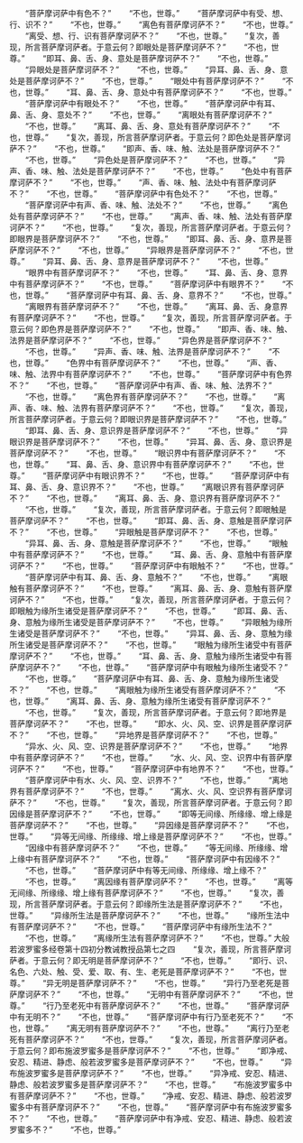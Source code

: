 <!-- { "loadSidebar": true } -->
　　“菩萨摩诃萨中有色不？”
　　“不也，世尊。”
　　“菩萨摩诃萨中有受、想、行、识不？”
　　“不也，世尊。”
　　“离色有菩萨摩诃萨不？”
　　“不也，世尊。”
　　“离受、想、行、识有菩萨摩诃萨不？”
　　“不也，世尊。”
　　“复次，善现，所言菩萨摩诃萨者。于意云何？即眼处是菩萨摩诃萨不？”
　　“不也，世尊。”
　　“即耳、鼻、舌、身、意处是菩萨摩诃萨不？”
　　“不也，世尊。”
　　“异眼处是菩萨摩诃萨不？”
　　“不也，世尊。”
　　“异耳、鼻、舌、身、意处是菩萨摩诃萨不？”
　　“不也，世尊。”
　　“眼处中有菩萨摩诃萨不？”
　　“不也，世尊。”
　　“耳、鼻、舌、身、意处中有菩萨摩诃萨不？”
　　“不也，世尊。”
　　“菩萨摩诃萨中有眼处不？”
　　“不也，世尊。”
　　“菩萨摩诃萨中有耳、鼻、舌、身、意处不？”
　　“不也，世尊。”
　　“离眼处有菩萨摩诃萨不？”
　　“不也，世尊。”
　　“离耳、鼻、舌、身、意处有菩萨摩诃萨不？”
　　“不也，世尊。”
　　“复次，善现，所言菩萨摩诃萨者。于意云何？即色处是菩萨摩诃萨不？”
　　“不也，世尊。”
　　“即声、香、味、触、法处是菩萨摩诃萨不？”
　　“不也，世尊。”
　　“异色处是菩萨摩诃萨不？”
　　“不也，世尊。”
　　“异声、香、味、触、法处是菩萨摩诃萨不？”
　　“不也，世尊。”
　　“色处中有菩萨摩诃萨不？”
　　“不也，世尊。”
　　“声、香、味、触、法处中有菩萨摩诃萨不？”
　　“不也，世尊。”
　　“菩萨摩诃萨中有色处不？”
　　“不也，世尊。”
　　“菩萨摩诃萨中有声、香、味、触、法处不？”
　　“不也，世尊。”
　　“离色处有菩萨摩诃萨不？”
　　“不也，世尊。”
　　“离声、香、味、触、法处有菩萨摩诃萨不？”
　　“不也，世尊。”
　　“复次，善现，所言菩萨摩诃萨者。于意云何？即眼界是菩萨摩诃萨不？”
　　“不也，世尊。”
　　“即耳、鼻、舌、身、意界是菩萨摩诃萨不？”
　　“不也，世尊。”
　　“异眼界是菩萨摩诃萨不？”
　　“不也，世尊。”
　　“异耳、鼻、舌、身、意界是菩萨摩诃萨不？”
　　“不也，世尊。”
　　“眼界中有菩萨摩诃萨不？”
　　“不也，世尊。”
　　“耳、鼻、舌、身、意界中有菩萨摩诃萨不？”
　　“不也，世尊。”
　　“菩萨摩诃萨中有眼界不？”
　　“不也，世尊。”
　　“菩萨摩诃萨中有耳、鼻、舌、身、意界不？”
　　“不也，世尊。”
　　“离眼界有菩萨摩诃萨不？”
　　“不也，世尊。”
　　“离耳、鼻、舌、身意界有菩萨摩诃萨不？”
　　“不也，世尊。”
　　“复次，善现，所言菩萨摩诃萨者。于意云何？即色界是菩萨摩诃萨不？”
　　“不也，世尊。”
　　“即声、香、味、触、法界是菩萨摩诃萨不？”
　　“不也，世尊。”
　　“异色界是菩萨摩诃萨不？”
　　“不也，世尊。”
　　“异声、香、味、触、法界是菩萨摩诃萨不？”
　　“不也，世尊。”
　　“色界中有菩萨摩诃萨不？”
　　“不也，世尊。”
　　“声、香、味、触、法界中有菩萨摩诃萨不？”
　　“不也，世尊。”
　　“菩萨摩诃萨中有色界不？”
　　“不也，世尊。”
　　“菩萨摩诃萨中有声、香、味、触、法界不？”
　　“不也，世尊。”
　　“离色界有菩萨摩诃萨不？”
　　“不也，世尊。”
　　“离声、香、味、触、法界有菩萨摩诃萨不？”
　　“不也，世尊。”
　　“复次，善现，所言菩萨摩诃萨者。于意云何？即眼识界是菩萨摩诃萨不？”
　　“不也，世尊。”
　　“即耳、鼻、舌、身、意识界是菩萨摩诃萨不？”
　　“不也，世尊。”
　　“异眼识界是菩萨摩诃萨不？”
　　“不也，世尊。”
　　“异耳、鼻、舌、身、意识界是菩萨摩诃萨不？”
　　“不也，世尊。”
　　“眼识界中有菩萨摩诃萨不？”
　　“不也，世尊。”
　　“耳、鼻、舌、身、意识界中有菩萨摩诃萨不？”
　　“不也，世尊。”
　　“菩萨摩诃萨中有眼识界不？”
　　“不也，世尊。”
　　“菩萨摩诃萨中有耳、鼻、舌、身、意识界不？”
　　“不也，世尊。”
　　“离眼识界有菩萨摩诃萨不？”
　　“不也，世尊。”
　　“离耳、鼻、舌、身、意识界有菩萨摩诃萨不？”
　　“不也，世尊。”
　　“复次，善现，所言菩萨摩诃萨者。于意云何？即眼触是菩萨摩诃萨不？”
　　“不也，世尊。”
　　“即耳、鼻、舌、身、意触是菩萨摩诃萨不？”
　　“不也，世尊。”
　　“异眼触是菩萨摩诃萨不？”
　　“不也，世尊。”
　　“异耳、鼻、舌、身、意触是菩萨摩诃萨不？”
　　“不也，世尊。”
　　“眼触中有菩萨摩诃萨不？”
　　“不也，世尊。”
　　“耳、鼻、舌、身、意触中有菩萨摩诃萨不？”
　　“不也，世尊。”
　　“菩萨摩诃萨中有眼触不？”
　　“不也，世尊。”
　　“菩萨摩诃萨中有耳、鼻、舌、身、意触不？”
　　“不也，世尊。”
　　“离眼触有菩萨摩诃萨不？”
　　“不也，世尊。”
　　“离耳、鼻、舌、身、意触有菩萨摩诃萨不？”
　　“不也，世尊。”
　　“复次，善现，所言菩萨摩诃萨者。于意云何？即眼触为缘所生诸受是菩萨摩诃萨不？”
　　“不也，世尊。”
　　“即耳、鼻、舌、身、意触为缘所生诸受是菩萨摩诃萨不？”
　　“不也，世尊。”
　　“异眼触为缘所生诸受是菩萨摩诃萨不？”
　　“不也，世尊。”
　　“异耳、鼻、舌、身、意触为缘所生诸受是菩萨摩诃萨不？”
　　“不也，世尊。”
　　“眼触为缘所生诸受中有菩萨摩诃萨不？”
　　“不也，世尊。”
　　“耳、鼻、舌、身、意触为缘所生诸受中有菩萨摩诃萨不？”
　　“不也，世尊。”
　　“菩萨摩诃萨中有眼触为缘所生诸受不？”
　　“不也，世尊。”
　　“菩萨摩诃萨中有耳、鼻、舌、身、意触为缘所生诸受不？”
　　“不也，世尊。”
　　“离眼触为缘所生诸受有菩萨摩诃萨不？”
　　“不也，世尊。”
　　“离耳、鼻、舌、身、意触为缘所生诸受有菩萨摩诃萨不？”
　　“不也，世尊。”
　　“复次，善现，所言菩萨摩诃萨者。于意云何？即地界是菩萨摩诃萨不？”
　　“不也，世尊。”
　　“即水、火、风、空、识界是菩萨摩诃萨不？”
　　“不也，世尊。”
　　“异地界是菩萨摩诃萨不？”
　　“不也，世尊。”
　　“异水、火、风、空、识界是菩萨摩诃萨不？”
　　“不也，世尊。”
　　“地界中有菩萨摩诃萨不？”
　　“不也，世尊。”
　　“水、火、风、空、识界中有菩萨摩诃萨不？”
　　“不也，世尊。”
　　“菩萨摩诃萨中有地界不？”
　　“不也，世尊。”
　　“菩萨摩诃萨中有水、火、风、空、识界不？”
　　“不也，世尊。”
　　“离地界有菩萨摩诃萨不？”
　　“不也，世尊。”
　　“离水、火、风、空识界有菩萨摩诃萨不？”
　　“不也，世尊。”
　　“复次，善现，所言菩萨摩诃萨者。于意云何？即因缘是菩萨摩诃萨不？”
　　“不也，世尊。”
　　“即等无间缘、所缘缘、增上缘是菩萨摩诃萨不？”
　　“不也，世尊。”
　　“异因缘是菩萨摩诃萨不？”
　　“不也，世尊。”
　　“异等无间缘、所缘缘、增上缘是菩萨摩诃萨不？”
　　“不也，世尊。”
　　“因缘中有菩萨摩诃萨不？”
　　“不也，世尊。”
　　“等无间缘、所缘缘、增上缘中有菩萨摩诃萨不？”
　　“不也，世尊。”
　　“菩萨摩诃萨中有因缘不？”
　　“不也，世尊。”
　　“菩萨摩诃萨中有等无间缘、所缘缘、增上缘不？”
　　“不也，世尊。”
　　“离因缘有菩萨摩诃萨不？”
　　“不也，世尊。”
　　“离等无间缘、所缘缘、增上缘有菩萨摩诃萨不？”
　　“不也，世尊。”
　　“复次，善现，所言菩萨摩诃萨者。于意云何？即缘所生法是菩萨摩诃萨不？”
　　“不也，世尊。”
　　“异缘所生法是菩萨摩诃萨不？”
　　“不也，世尊。”
　　“缘所生法中有菩萨摩诃萨不？”
　　“不也，世尊。”
　　“菩萨摩诃萨中有缘所生法不？”
　　“不也，世尊。”
　　“离缘所生法有菩萨摩诃萨不？”
　　“不也，世尊。”
大般若波罗蜜多经卷第十四初分教诫教授品第七之四
　　“复次，善现，所言菩萨摩诃萨者。于意云何？即无明是菩萨摩诃萨不？”
　　“不也，世尊。”
　　“即行、识、名色、六处、触、受、爱、取、有、生、老死是菩萨摩诃萨不？”
　　“不也，世尊。”
　　“异无明是菩萨摩诃萨不？”
　　“不也，世尊。”
　　“异行乃至老死是菩萨摩诃萨不？”
　　“不也，世尊。”
　　“无明中有菩萨摩诃萨不？”
　　“不也，世尊。”
　　“行乃至老死中有菩萨摩诃萨不？”
　　“不也，世尊。”
　　“菩萨摩诃萨中有无明不？”
　　“不也，世尊。”
　　“菩萨摩诃萨中有行乃至老死不？”
　　“不也，世尊。”
　　“离无明有菩萨摩诃萨不？”
　　“不也，世尊。”
　　“离行乃至老死有菩萨摩诃萨不？”
　　“不也，世尊。”
　　“复次，善现，所言菩萨摩诃萨者。于意云何？即布施波罗蜜多是菩萨摩诃萨不？”
　　“不也，世尊。”
　　“即净戒、安忍、精进、静虑、般若波罗蜜多是菩萨摩诃萨不？”
　　“不也，世尊。”
　　“异布施波罗蜜多是菩萨摩诃萨不？”
　　“不也，世尊。”
　　“异净戒、安忍、精进、静虑、般若波罗蜜多是菩萨摩诃萨不？”
　　“不也，世尊。”
　　“布施波罗蜜多中有菩萨摩诃萨不？”
　　“不也，世尊。”
　　“净戒、安忍、精进、静虑、般若波罗蜜多中有菩萨摩诃萨不？”
　　“不也，世尊。”
　　“菩萨摩诃萨中有布施波罗蜜多不？”
　　“不也，世尊。”
　　“菩萨摩诃萨中有净戒、安忍、精进、静虑、般若波罗蜜多不？”
　　“不也，世尊。”
